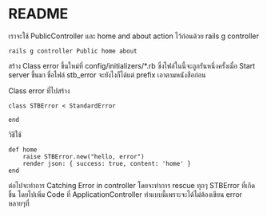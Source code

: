 # README

เราจะใช้ PublicController และ home and about action ไว้ก่อนด้วย rails g controller
```
rails g controller Public home about
```

สร้าง Class error ขึ้นใหม่ที่ config/initializers/*.rb
ซึ่งไฟล์ในนี้จะถูกรันหนึ่งครั้งเมื่อ Start server ขึ้นมา ชื่อไฟล์ stb_error จะยังไงก็ได้แต่ prefix เอาตามหนังสือก่อน

Class error ที่ไปสร้าง 
```
class STBError < StandardError
    
end
```

วิธีใช้
```
def home
    raise STBError.new("hello, error")
    render json: { success: true, content: 'home' }
end
```

ต่อไปจะทำการ Catching Error in controller 
โดยจะทำการ rescue ทุกๆ STBError ที่เกิดขึ้น โดยไปเพิ่ม Code ที่ ApplicationController
ทำแบบนี้เพราะจะได้ไม่ต้องเขียน error หลายๆที่